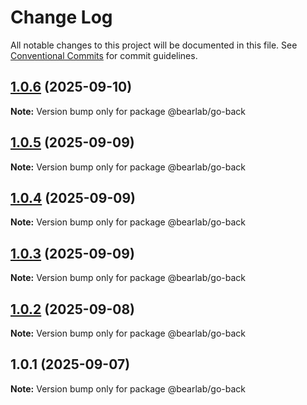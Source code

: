 # Change Log

All notable changes to this project will be documented in this file.
See [Conventional Commits](https://conventionalcommits.org) for commit guidelines.

## [1.0.6](https://github.com/hasanbala/ui-components/compare/@bearlab/go-back@1.0.5...@bearlab/go-back@1.0.6) (2025-09-10)

**Note:** Version bump only for package @bearlab/go-back





## [1.0.5](https://github.com/hasanbala/ui-components/compare/@bearlab/go-back@1.0.4...@bearlab/go-back@1.0.5) (2025-09-09)

**Note:** Version bump only for package @bearlab/go-back





## [1.0.4](https://github.com/hasanbala/ui-components/compare/@bearlab/go-back@1.0.3...@bearlab/go-back@1.0.4) (2025-09-09)

**Note:** Version bump only for package @bearlab/go-back





## [1.0.3](https://github.com/hasanbala/ui-components/compare/@bearlab/go-back@1.0.2...@bearlab/go-back@1.0.3) (2025-09-09)

**Note:** Version bump only for package @bearlab/go-back





## [1.0.2](https://github.com/hasanbala/ui-components/compare/@bearlab/go-back@1.0.1...@bearlab/go-back@1.0.2) (2025-09-08)

**Note:** Version bump only for package @bearlab/go-back





## 1.0.1 (2025-09-07)

**Note:** Version bump only for package @bearlab/go-back
